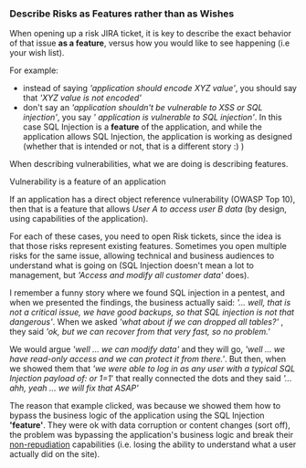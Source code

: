 ### Describe Risks as Features rather than as Wishes

When opening up a risk JIRA ticket, it is key to describe the exact behavior of that issue **as a feature**, versus how you would like to see happening (i.e your wish list).

For example:

- instead of saying _'application should encode XYZ value'_, you should say that _'XYZ value is not encoded'_
- don't say an _'application shouldn't be vulnerable to XSS or SQL injection'_, you say _' application is vulnerable to SQL injection'_. In this case SQL Injection is a **feature** of the application, and while the application allows SQL Injection, the application is working as designed (whether that is intended or not, that is a different story :) )

When describing vulnerabilities, what we are doing is describing features.

Vulnerability is a feature of an application

If an application has a direct object reference vulnerability (OWASP Top 10), then that is a feature that allows _User A to access user B data_ (by design, using capabilities of the application).

For each of these cases, you need to open Risk tickets, since the idea is that those risks represent  existing features. Sometimes you open multiple risks for the same issue, allowing technical and business audiences to understand what is going on (SQL Injection doesn't mean a lot to management, but _'Access and modify all customer data'_ does).

I remember a funny story where we found SQL injection in a pentest, and when we presented the findings, the business actually said: _'... well, that is not a critical issue, we have good backups, so that SQL injection is not that dangerous'_. When we asked _'what about if we can dropped all tables?'_ , they said _'ok, but we can recover from that very fast, so no problem.'_

We would argue _'well ... we can modify data'_ and they will go, _'well ... we have read-only access and we can protect it from there.'_. But then, when we showed them that _'we were able to log in as any user with a typical SQL Injection payload of: or 1=1_' that really connected the dots and they said _'... ahh, yeah ... we will fix that ASAP'_

The reason that example clicked, was because we showed them how to bypass the business logic of the application using the SQL Injection **'feature'**. They were ok with data corruption or content changes (sort off), the problem was bypassing the application's business logic and break their [non-repudiation](https://en.wikipedia.org/wiki/Non-repudiation) capabilities (i.e. losing the ability  to understand what a user actually did on the site).
